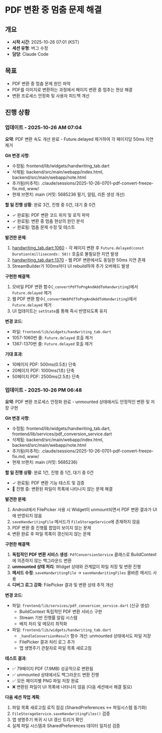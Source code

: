 # PDF 변환 중 멈춤 문제 해결

## 개요
- **시작 시간**: 2025-10-26 07:01 (KST)
- **세션 유형**: 버그 수정
- **담당**: Claude Code

## 목표
- PDF 변환 중 멈춤 문제 원인 파악
- PDF를 이미지로 변환하는 과정에서 페이지 변환 중 멈추는 현상 해결
- 변환 프로세스 안정화 및 사용자 피드백 개선

## 진행 상황

### 업데이트 - 2025-10-26 AM 07:04

**요약**: PDF 변환 속도 개선 완료 - Future.delayed 제거하여 각 페이지당 50ms 지연 제거

**Git 변경 사항**:
- 수정됨: frontend/lib/widgets/handwriting_tab.dart
- 삭제됨: backend/src/main/webapp/index.html, backend/src/main/webapp/note.html
- 추가됨(미추적): .claude/sessions/2025-10-26-0701-pdf-convert-freeze-fix.md, www/
- 현재 브랜치: main (커밋: 5685236 필기, 알림, 리튼 생성 개선)

**할 일 진행 상황**: 완료 3건, 진행 중 0건, 대기 중 0건
- ✓ 완료됨: PDF 변환 코드 위치 및 로직 파악
- ✓ 완료됨: 변환 중 멈춤 현상의 원인 분석
- ✓ 완료됨: 멈춤 문제 수정 및 테스트

**발견한 문제**:
1. [handwriting_tab.dart:1060](frontend/lib/widgets/handwriting_tab.dart#L1060) - 각 페이지 변환 후 `Future.delayed(const Duration(milliseconds: 50))` 호출로 불필요한 지연 발생
2. [handwriting_tab.dart:1370](frontend/lib/widgets/handwriting_tab.dart#L1370) - 웹 PDF 변환에서도 동일한 50ms 지연 존재
3. StreamBuilder가 100ms마다 UI rebuild하여 추가 오버헤드 발생

**구현한 해결책**:
1. 모바일 PDF 변환 함수(`_convertPdfToPngAndAddToHandwriting`)에서 `Future.delayed` 제거
2. 웹 PDF 변환 함수(`_convertWebPdfToPngAndAddToHandwriting`)에서 `Future.delayed` 제거
3. UI 업데이트는 `setState`를 통해 즉시 반영되도록 유지

**변경 코드**:
- 파일: `frontend/lib/widgets/handwriting_tab.dart`
- 1057-1060번 줄: `Future.delayed` 호출 제거
- 1367-1370번 줄: `Future.delayed` 호출 제거

**기대 효과**:
- 10페이지 PDF: 500ms(0.5초) 단축
- 20페이지 PDF: 1000ms(1초) 단축
- 50페이지 PDF: 2500ms(2.5초) 단축

### 업데이트 - 2025-10-26 PM 06:48

**요약**: PDF 변환 프로세스 안정화 완료 - unmounted 상태에서도 안정적인 변환 및 저장 구현

**Git 변경 사항**:
- 수정됨: frontend/lib/widgets/handwriting_tab.dart, frontend/lib/services/pdf_conversion_service.dart
- 삭제됨: backend/src/main/webapp/index.html, backend/src/main/webapp/note.html
- 추가됨(미추적): .claude/sessions/2025-10-26-0701-pdf-convert-freeze-fix.md, www/
- 현재 브랜치: main (커밋: 5685236)

**할 일 진행 상황**: 완료 1건, 진행 중 1건, 대기 중 0건
- ✓ 완료됨: PDF 변환 기능 테스트 및 검증
- 🔄 진행 중: 변환된 파일이 목록에 나타나지 않는 문제 해결

**발견한 문제**:
1. Android에서 FilePicker 사용 시 Widget이 unmount되면서 PDF 변환 결과가 UI에 반영되지 않음
2. `saveHandwritingFile` 메서드가 `FileStorageService`에 존재하지 않음
3. PDF 변환 중 진행률 팝업이 보이지 않는 문제
4. 변환 완료 후 파일 목록이 갱신되지 않는 문제

**구현한 해결책**:
1. **독립적인 PDF 변환 서비스 생성**: `PdfConversionService` 클래스로 BuildContext에 의존하지 않는 백그라운드 변환
2. **unmounted 상태 처리**: Widget 상태와 관계없이 파일 저장 및 변환 진행
3. **메서드 수정**: `saveHandwritingFile` → `saveHandwritingFiles` 올바른 메서드 사용
4. **디버그 로그 강화**: FilePicker 결과 및 변환 상태 추적 개선

**변경 코드**:
- 파일: `frontend/lib/services/pdf_conversion_service.dart` (신규 생성)
  - BuildContext 독립적인 PDF 변환 서비스 구현
  - Stream 기반 진행률 알림 시스템
  - 배치 처리 및 메모리 최적화
- 파일: `frontend/lib/widgets/handwriting_tab.dart`
  - `_handleConversionResult` 함수 개선: unmounted 상태에서도 파일 저장
  - FilePicker 결과 처리 로그 추가
  - 앱 생명주기 관찰자로 파일 목록 새로고침

**테스트 결과**:
- ✅ 79페이지 PDF (7.9MB) 성공적으로 변환됨
- ✅ unmounted 상태에서도 백그라운드 변환 진행
- ✅ 모든 페이지별 PNG 파일 저장 완료
- ❌ 변환된 파일이 UI 목록에 나타나지 않음 (다음 세션에서 해결 필요)

**다음 세션 작업 계획**:
1. 파일 목록 새로고침 로직 점검 (SharedPreferences ↔ 파일시스템 동기화)
2. `FileStorageService.saveHandwritingFiles()` 검증
3. 앱 생명주기 복귀 시 UI 갱신 트리거 확인
4. 실제 파일 시스템과 SharedPreferences 데이터 일치성 검증
